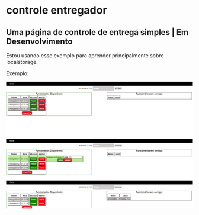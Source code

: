 # <h1>controle entregador</h1>
<h2>Uma página de controle de entrega simples | Em Desenvolvimento</h2>
<p>Estou usando esse exemplo para aprender principalmente sobre localstorage.</p>
<p>Exemplo:</p>
<img src="https://github.com/raphaelz3/controle_entregador/blob/main/img/Controle_entregador.png">
<img src="https://github.com/raphaelz3/controle_entregador/blob/main/img/Controle_entregador2.png">
<img src="https://github.com/raphaelz3/controle_entregador/blob/main/img/Controle_entregador3.png">
